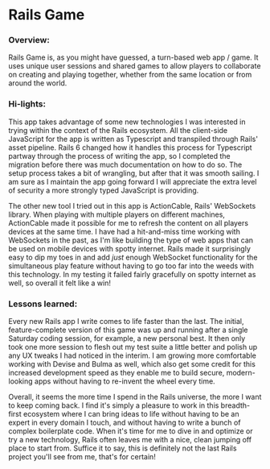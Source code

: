 # Rails Game

### Overview:
Rails Game is, as you might have guessed, a turn-based web app / game. It uses unique user sessions and shared games to allow players to collaborate on creating and playing together, whether from the same location or from around the world.

### Hi-lights:
This app takes advantage of some new technologies I was interested in trying within the context of the Rails ecosystem. All the client-side JavaScript for the app is written as Typescript and transpiled through Rails' asset pipeline. Rails 6 changed how it handles this process for Typescript partway through the process of writing the app, so I completed the migration before there was much documentation on how to do so. The setup process takes a bit of wrangling, but after that it was smooth sailing. I am sure as I maintain the app going forward I will appreciate the extra level of security a more strongly typed JavaScript is providing.

The other new tool I tried out in this app is ActionCable, Rails' WebSockets library. When playing with multiple players on different machines, ActionCable made it possible for me to refresh the content on all players devices at the same time. I have had a hit-and-miss time working with WebSockets in the past, as I'm like building the type of web apps that can be used on mobile devices with spotty internet. Rails made it surprisingly easy to dip my toes in and add _just_ enough WebSocket functionality for the simultaneous play feature without having to go too far into the weeds with this technology. In my testing it failed fairly gracefully on spotty internet as well, so overall it felt like a win!

### Lessons learned:
Every new Rails app I write comes to life faster than the last. The initial, feature-complete version of this game was up and running after a single Saturday coding session, for example, a new personal best. It then only took one more session to flesh out my test suite a little better and polish up any UX tweaks I had noticed in the interim. I am growing more comfortable working with Devise and Bulma as well, which also get some credit for this increased development speed as they enable me to build secure, modern-looking apps without having to re-invent the wheel every time.

Overall, it seems the more time I spend in the Rails universe, the more I want to keep coming back. I find it's simply a pleasure to work in this breadth-first ecosystem where I can bring ideas to life without having to be an expert in every domain I touch, and without having to write a bunch of complex boilerplate code. When it's time for me to dive in and optimize or try a new technology, Rails often leaves me with a nice, clean jumping off place to start from. Suffice it to say, this is definitely not the last Rails project you'll see from me, that's for certain!
